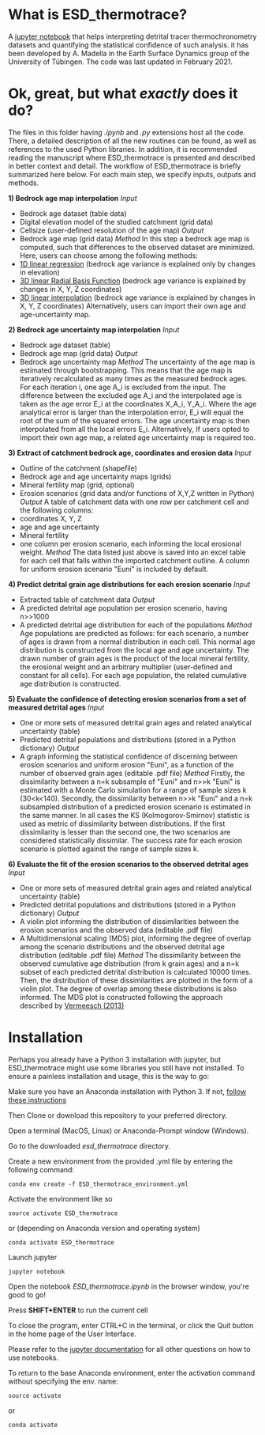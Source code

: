 # **What is ESD_thermotrace?**

A [jupyter notebook](https://jupyter.org/) that helps interpreting detrital tracer thermochronometry datasets and quantifying the statistical confidence of such analysis. it has been developed by A. Madella in the Earth Surface Dynamics group of the University of Tübingen. The code was last updated in February 2021.


# **Ok, great, but what *exactly* does it do?**

The files in this folder having *.ipynb* and *.py* extensions host all the code. There, a detailed description of all the new routines can be found, as well as references to the used Python libraries. In addition, it is recommended reading the manuscript where ESD_thermotrace is presented and described in better context and detail.
The workflow of ESD_thermotrace is briefly summarized here below. For each main step, we specify inputs, outputs and methods.

**1) Bedrock age map interpolation**
*Input*
- Bedrock age dataset (table data)
- Digital elevation model of the studied catchment (grid data)
- Cellsize (user-defined resolution of the age map)
*Output*
- Bedrock age map (grid data)
*Method*
In this step a bedrock age map is computed, such that differences to the observed dataset are minimized. Here, users can choose among the following methods:
- [1D linear regression](https://scikit-learn.org/stable/modules/generated/sklearn.linear_model.LinearRegression.html) (bedrock age variance is explained only by changes in elevation)
- [3D linear Radial Basis Function](https://docs.scipy.org/doc/scipy/reference/generated/scipy.interpolate.Rbf.html#scipy.interpolate.Rbf) (bedrock age variance is explained by changes in X, Y, Z coordinates)
- [3D linear interpolation](https://docs.scipy.org/doc/scipy/reference/generated/scipy.interpolate.griddata.html#scipy.interpolate.griddata) (bedrock age variance is explained by changes in X, Y, Z coordinates)
Alternatively, users can import their own age and age-uncertainty map.

**2) Bedrock age uncertainty map interpolation**
*Input*
- Bedrock age dataset (table)
- Bedrock age map (grid data)
*Output*
- Bedrock age uncertainty map
*Method*
The uncertainty of the age map is estimated through bootstrapping. This means that the age map is iteratively recalculated as many times as the measured bedrock ages. For each iteration i, one age A_i is excluded from the input. The difference between the excluded age A_i and the interpolated age is taken as the age error E_i at the coordinates X_A_i, Y_A_i. Where the age analytical error is larger than the interpolation error, E_i will equal the root of the sum of the squared errors. The age uncertainty map is then interpolated from all the local errors E_i.
Alternatively, If users opted to import their own age map, a related age uncertainty map is required too.

**3) Extract of catchment bedrock age, coordinates and erosion data**
*Input*
- Outline of the catchment (shapefile)
- Bedrock age and age uncertainty maps (grids)
- Mineral fertility map (grid, optional)
- Erosion scenarios (grid data and/or functions of X,Y,Z written in Python)
*Output*
A table of catchment data with one row per catchment cell and the following columns:
- coordinates X, Y, Z
- age and age uncertainty
- Mineral fertility
- one column per erosion scenario, each informing the local erosional weight.
*Method*
The data listed just above is saved into an excel table for each cell that falls within the imported catchment outline. A column for uniform erosion scenario "Euni" is included by default. 

**4) Predict detrital grain age distributions for each erosion scenario**
*Input*
- Extracted table of catchment data
*Output*
- A predicted detrital age population per erosion scenario, having n>>1000
- A predicted detrital age distribution for each of the populations
*Method*
Age populations are predicted as follows: for each scenario, a number of ages is drawn from a normal distribution in each cell. This normal age distribution is constructed from the local age and age uncertainty. The drawn number of grain ages is the product of the local mineral fertility, the erosional weight and an arbitrary multiplier (user-defined and constant for all cells).  For each age population, the related cumulative age distribution is constructed.

**5) Evaluate the confidence of detecting erosion scenarios from a set of measured detrital ages**
*Input*
- One or more sets of measured detrital grain ages and related analytical uncertainty (table)
- Predicted detrital populations and distributions (stored in a Python dictionary)
*Output*
- A graph informing the statistical confidence of discerning between erosion scenarios and uniform erosion "Euni", as a function of the number of observed grain ages (editable .pdf file)
*Method*
Firstly, the dissimilarity between a n=k subsample of "Euni" and n>>k "Euni" is estimated with a Monte Carlo simulation for a range of sample sizes k (30<k<140). Secondly, the dissimilarity between n>>k "Euni" and a n=k subsampled distribution of a predicted erosion scenario is estimated in the same manner. In all cases the KS (Kolmogorov-Smirnov) statistic is used as metric of dissimilarity between distributions. If the first dissimilarity is lesser than the second one, the two scenarios are considered statistically dissimilar. The success rate for each erosion scenario is plotted against the range of sample sizes k.

**6) Evaluate the fit of the erosion scenarios to the observed detrital ages**
*Input*
- One or more sets of measured detrital grain ages and related analytical uncertainty (table)
- Predicted detrital populations and distributions (stored in a Python dictionary)
*Output*
- A violin plot informing the distribution of dissimilarities between the erosion scenarios and the observed data (editable .pdf file)
- A Multidimensional scaling (MDS) plot, informing the degree of overlap among the scenario distributions and the observed detrital age distribution (editable .pdf file)
*Method*
The dissimilarity between the observed cumulative age distribution (from k grain ages) and a n=k subset of each predicted detrital distribution is calculated 10000 times. Then, the distribution of these dissimilarities are plotted in the form of a violin plot. The degree of overlap among these distributions is also informed.
The MDS plot is constructed following the approach described by [Vermeesch (2013)](https://www.sciencedirect.com/science/article/abs/pii/S0009254113000387)


# **Installation**

Perhaps you already have a Python 3 installation with jupyter,
but ESD_thermotrace might use some libraries you still have not installed.
To ensure a painless installation and usage, this is the way to go:

Make sure you have an Anaconda installation with Python 3. If not, [follow these instructions](https://docs.anaconda.com/anaconda/install/)

Then Clone or download this repository to your preferred directory.

Open a terminal (MacOS, Linux) or Anaconda-Prompt window (Windows).

Go to the downloaded *esd_thermotrace* directory.

Create a new environment from the provided .yml file by entering the following command:
```
conda env create -f ESD_thermotrace_environment.yml
```
Activate the environment like so
```
source activate ESD_thermotrace
```
or (depending on Anaconda version and operating system)
```
conda activate ESD_thermotrace
```
Launch jupyter
```
jupyter notebook
```
Open the notebook *ESD_thermotrace.ipynb* in the browser window, you're good to go!

Press **SHIFT+ENTER** to run the current cell

To close the program, enter CTRL+C in the terminal, or click the Quit button in the home page of the User Interface.

Please refer to the [jupyter documentation](https://jupyter-notebook.readthedocs.io/en/stable/) for all other questions on how to use notebooks.

To return to the base Anaconda environment, enter the activation command without specifying the env. name:
```
source activate
```
or
```
conda activate
```
